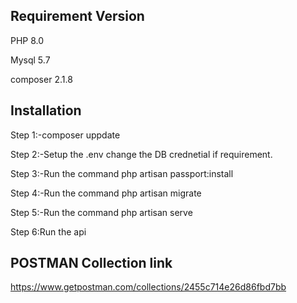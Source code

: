 ## Requirement Version

 PHP 8.0

 Mysql 5.7
 
 composer  2.1.8


## Installation

Step 1:-composer uppdate

Step 2:-Setup the .env change the DB crednetial if requirement.

Step 3:-Run the command php artisan passport:install

Step 4:-Run the command php artisan migrate

Step 5:-Run the command php artisan serve

Step 6:Run the api 

## POSTMAN Collection link
https://www.getpostman.com/collections/2455c714e26d86fbd7bb
